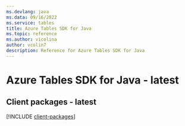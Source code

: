 ```yaml
---
ms.devlang: java
ms.data: 09/16/2022
ms.service: tables
title: Azure Tables SDK for Java
ms.topic: reference
ms.author: vicolina
author: vcolin7
description: Reference for Azure Tables SDK for Java
---
```

# Azure Tables SDK for Java - latest

## Client packages - latest
[!INCLUDE [client-packages](tables-client-index.md)]